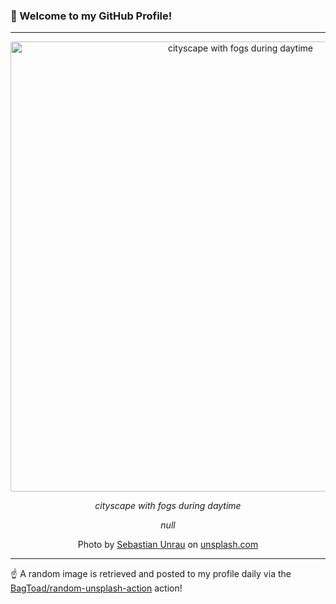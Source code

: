 ### 👋 Welcome to my GitHub Profile!

----

<div align="center">
  <img width="720" src="https://images.unsplash.com/photo-1445768593937-05a3f7832b68?crop=entropy&cs=tinysrgb&fit=max&fm=jpg&ixid=M3w1NTI0OTR8MHwxfHJhbmRvbXx8fHx8fHx8fDE3MjIxNDY5ODZ8&ixlib=rb-4.0.3&q=80&w=1080" alt="cityscape with fogs during daytime">
  
  <em>cityscape with fogs during daytime</em>
  
  <em>null</em>
  
  Photo by [Sebastian Unrau](null) on [unsplash.com](https://unsplash.com/)
</div>

----

☝️ A random image is retrieved and posted to my profile daily via the [BagToad/random-unsplash-action](https://github.com/BagToad/random-unsplash-action) action!
